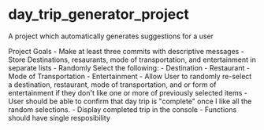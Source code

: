 # day_trip_generator_project
A project which automatically generates suggestions for a user

Project Goals
    - Make at least three commits with descriptive messages
    - Store Destinations, resaurants, mode of transportation, and entertainment in separate lists
    - Randomly Select the following:
        - Destination
        - Restaurant
        - Mode of Transportation
        - Entertainment
    - Allow User to randomly re-select a destination, restaurant, mode of transportation, and or form of entertainment if they don't like one or more of 
        previously selected items
    - User should be able to confirm that day trip is "complete" once I like all the random selections.
    - Display completed trip in the console
    - Functions should have single resposibility